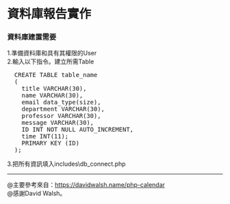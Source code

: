 <h1>資料庫報告實作</h1>
<h3>資料庫建置需要</h3>
1.準備資料庫和具有其權限的User<br>
2.輸入以下指令。建立所需Table
<pre>
  CREATE TABLE table_name
  (
    title VARCHAR(30),
    name VARCHAR(30),
    email data_type(size),
    department VARCHAR(30),
    professor VARCHAR(30),
    message VARCHAR(30),
    ID INT NOT NULL AUTO_INCREMENT,
    time INT(11);
    PRIMARY KEY (ID)
  );
</pre>
3.把所有資訊填入includes\db_connect.php

<hr>

@主要參考來自：https://davidwalsh.name/php-calendar<br>
@感謝David Walsh。
